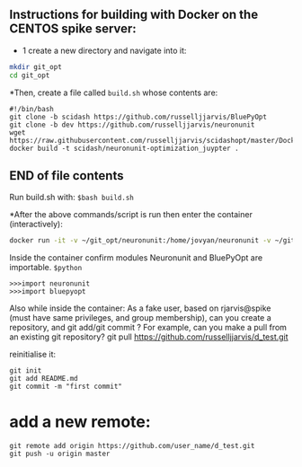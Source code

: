 ## Instructions for building with Docker on the CENTOS spike server:

* 1 create a new directory and navigate into it:
``` bash
mkdir git_opt
cd git_opt
```
*Then, create a file called `build.sh` whose contents are:
```
#!/bin/bash
git clone -b scidash https://github.com/russelljjarvis/BluePyOpt
git clone -b dev https://github.com/russelljjarvis/neuronunit
wget https://raw.githubusercontent.com/russelljjarvis/scidashopt/master/Dockerfile
docker build -t scidash/neuronunit-optimization_juypter .
```
## END of file contents

Run build.sh with: 
`$bash build.sh`

*After the above commands/script is run then enter the container (interactively):
```bash
docker run -it -v ~/git_opt/neuronunit:/home/jovyan/neuronunit -v ~/git_opt/BluePyOpt:/home/jovyan/BluePyOpt scidash/neuronunit-optimization_juypter /bin/bash
```
Inside the container confirm modules Neuronunit and BluePyOpt are importable.
`$python` 

```
>>>import neuronunit
>>>import bluepyopt
```


Also while inside the container:
As a fake user, based on rjarvis@spike (must have same privileges, and group membership), can you create a repository, and git add/git commit ?
For example, can you make a pull from an existing git repository?
git pull https://github.com/russelljjarvis/d_test.git

reinitialise it:
```
git init
git add README.md
git commit -m "first commit"
```
# add a new remote:
```
git remote add origin https://github.com/user_name/d_test.git
git push -u origin master
```
